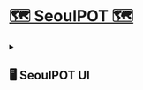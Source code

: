 # [🗺️ SeoulPOT 🗺️](http://13.125.231.69/)

<details>
  <summary><h2>🖥️ SeoulPOT UI</h2></summary>
  <img src="https://github.com/user-attachments/assets/e343cb3c-92a6-47d0-b32c-e4a7c96012ca"  width="500"/>
<details/>
  
<details>
  <summary><h2>요구사항 정의서</h2></summary>
  <details>
    <summary><h2>프로젝트 관리</h2></summary>
    <img src="https://github.com/user-attachments/assets/b65b1490-6401-498d-abca-9e04eba36e4e"  width="500"/>
  <details/>
  <details>
    <summary><h2>프론트엔드</h2></summary>
    <img src="https://github.com/user-attachments/assets/0cdc5848-4fc1-4b54-b837-d68ab8f4fe5d"  width="500"/>
  <details/>
  <details>
    <summary><h2>백엔드</h2></summary>
    <img src="https://github.com/user-attachments/assets/650722a1-e289-4a5e-b994-79b1561b7b66"  width="500"/>
  <details/>
<details/>

<details>
  <summary><h2>API 명세서</h2></summary>
  <img src="https://github.com/user-attachments/assets/e343cb3c-92a6-47d0-b32c-e4a7c96012ca"  width="500"/>
<details/>

<details>
  <summary><h2>데이터베이스 (ERD)</h2></summary>
  <img src="https://github.com/user-attachments/assets/aabf7ec0-16c3-4b35-b4ec-ec9fd7e155bf"  width="500"/>
<details/>

<details>
  <summary><h2>일정 관리 (WBS)</h2></summary>
  <img src="https://github.com/user-attachments/assets/3d94314a-aa08-4438-8469-f9a1f350c4a9"  width="500"/>
<details/>

<details>
  <summary><h2>🗨️ 후기</h2></summary>
  <p class="message">
      <strong>민정 : </strong>
      🌈 3차까지 할 수 있을까요? 가 아니라 해야죠 화이팅 !
  </p>
  <p class="message">
      <strong>은진 : </strong>
      룰루랄라 2차도 화이팅 :) (이게 toy가 맞나요?)
  </p>
  <p class="message">
      <strong>종식 : </strong>
      언제쯤 1인분을 할 수 있을까..?
  </p>
  <p class="message">
      <strong>해린 : </strong>
      분명 1차때 다 할 수 있을 줄 알았는데 2,3차로 넘어가버리는 마술 … ? 🧙🏻
  </p>
  <p class="message">
      <strong>건우 : </strong>
      저는 행복해요😊
  </p>
  <p class="message">
      <strong>연규 : </strong>
      프론트 어질어질해요 😂
  </p>
</details>

<details>
  <summary><h2>💣 이슈로그</h2></summary>
  <br/><br/>
  <p><strong>⚠️ 이모지 인코딩 오류 [데이터베이스]</strong></p>
  <p><strong>문제:</strong> 리뷰 내용 데이터베이스 적재시 인코딩 문제로 인한 오류 발생</p>
  <p><strong>해결:</strong> utf8mb4로 character set을 변경해주어 이모지 적재가 가능하도록 함</p>
  <code>ALTER TABLE review_tb CONVERT TO CHARACTER SET utf8mb4 COLLATE utf8mb4_unicode_ci;</code>
  <br/><br/>
  <p><strong>⚠️ 운영시간의 큰 형식 차이 [데이터 전처리]</strong></p>
  <p><strong>문제:</strong> 요일마다 있는 곳도 있으며, 시간만 있는 곳도 있었으나 하나의 형식으로 맞추어야 했음</p>
  <p><strong>해결:</strong> 요일마다 있더라도 대부분의 시간대가 동일하므로, 00:00 ~ 00:00 형식의 데이터 추출( & 정기 휴무)로써 통일화</p>
  <br/><br/>
  <p><strong>⚠️ 전처리 코드 통일화 필요 [데이터 전처리]</strong></p>
  <p><strong>문제:</strong> 크롤링을 분담하여 수행하다보니, 데이터 형식의 차이 존재</p>
  <p><strong>해결:</strong> encoding : utf-8로 통일, 컬럼명 통일 과정 거침 (하나의 코드로 전처리 가능하도록)</p>
  <br/><br/>
  <p><strong>⚠️ datetime type error [데이터 전처리]</strong></p>
  <p><strong>문제:</strong> Python의 timestamp가 MySQL로 들어가지 못함</p>
  <code>>> Python 'timestamp' cannot be converted to a MySQL type</code>
  <p><strong>해결:</strong> timestamp를 datetime으로 변환하여 적재 (pd.to_datetime 활용)</p>
  <br/><br/>
  <p><strong>⚠️ 지도 시각화 버튼 인식 오류 [프론트엔드]</strong></p>
  <p><strong>문제:</strong> 서울시의 중심이 기준으로 인식되어 버튼 호버→ 확대시 좌우, 상하 이동 발생</p>
  <p><strong>해결:</strong> 구의 각 요소에 중심값을 설정하여 시각적으로 잘 확대되도록 해결</p>
  <br/><br/>
  <p><strong>⚠️ 지도 클릭이 안되는 오류 [크롤링]</strong></p>
  <p><strong>문제:</strong> 네이버 페이지 특성 상 Iframe으로 감싸져 있어 페이지 클릭이 안되는 오류 발생</p>
  <p><strong>해결:</strong> 네이버 지도에서 가게 코드를 따와 모바일 버전 링크로 1차 크롤링 후 가게 정보, 리뷰에 대한 2,3차 크롤링 진행</p>
  <br/><br/>
  <p><strong>⚠️ 리뷰에 포함된 각종 태그 인식 오류 [크롤링]</strong></p>
  <p><strong>문제:</strong> 원하는 태그를 가져올 때 제대로 인식이 안되서 에러 발생</p>
  <p><strong>해결:</strong> 태그를 따로 지정해놓은 후 같은 태그가 있으면 저장하는 방법 사용</p>
  <br/><br/>
  <p><strong>⚠️ 리뷰가 없는 가게 인식 문제 [크롤링]</strong></p>
  <p><strong>문제:</strong> 리뷰가 없는 가게 무한 페이지 다운 오류 발생</p>
  <p><strong>해결:</strong> break, continue 를 사용했을 때 정상적인 가게들의 리뷰 크롤링 마저 문제가 생겨 리뷰가 없는 가게 행 삭제</p>
  <br/><br/>
  <p><strong>⚠️ 식당 정보 데이터 문제 [크롤링]</strong></p>
  <p><strong>문제:</strong> 서울시 식당 정보 데이터를 받아왔으나, 프랜차이즈나 가게 명으로만 검색할 경우 여러개의 가게가 검색되거나 혹은 해당 가게가 검색되지 않는 오류 발생</p>
  <p><strong>해결:</strong> 가게명과 주소 일부를 같이 작성해 검색함</p>
  <br/><br/>
  <p><strong>⚠️ 식당 정보 데이터 문제 [크롤링]</strong></p>
  <p><strong>문제:</strong> 폐업한 가게를 제외하고 검색했으나 해당 가게가 존재하지 않는 이슈 발생</p>
  <p><strong>해결:</strong> 1차 애자일에서는 주소값이 없는 가게를 제외하고 크롤링 → 주소값이 없는 가게를 2차 크롤링을 할 지, 없는 가게로 칭할 지 아직 미정</p>
  <br/><br/>
  <p><strong>⚠️ 팝업 데이터 크롤링 지연 문제 [크롤링]</strong></p>
  <p><strong>문제:</strong> 팝업 페이지를 크롤링 중 path값의 오류가 없음에도 크롤링이 진행되지 않는 문제 발생</p>
  <p><strong>해결:</strong> WebDriverWait를 바탕으로 리소스별 로딩 대기 시간을 주어 해결함</p>
  <br/><br/>
  <p><strong>⚠️ 리뷰 크롤링 시 더보기 버튼 오류 [크롤링]</strong></p>
  <p><strong>문제:</strong> 리뷰 크롤링을 하다 보면 랜덤으로 몇몇 가게는 10개 이상의 리뷰가 있음에도 불구하고 더보기 버튼을 누르지 않아 10개의 리뷰만 긁어옴</p>
  <p><strong>해결:</strong> 원인 파악 중</p>
</details>
